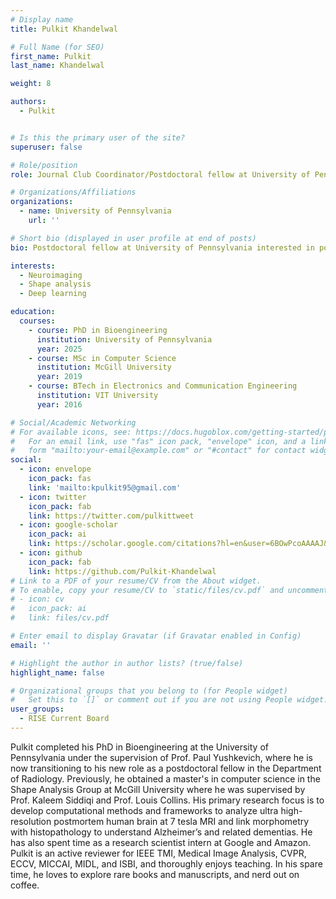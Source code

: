 ```yaml
---
# Display name
title: Pulkit Khandelwal

# Full Name (for SEO)
first_name: Pulkit
last_name: Khandelwal

weight: 8

authors:
  - Pulkit


# Is this the primary user of the site?
superuser: false

# Role/position
role: Journal Club Coordinator/Postdoctoral fellow at University of Pennsylvania

# Organizations/Affiliations
organizations:
  - name: University of Pennsylvania
    url: ''

# Short bio (displayed in user profile at end of posts)
bio: Postdoctoral fellow at University of Pennsylvania interested in postmortem neuroimaging.

interests:
  - Neuroimaging
  - Shape analysis
  - Deep learning

education:
  courses:
    - course: PhD in Bioengineering
      institution: University of Pennsylvania 
      year: 2025
    - course: MSc in Computer Science
      institution: McGill University
      year: 2019
    - course: BTech in Electronics and Communication Engineering
      institution: VIT University
      year: 2016

# Social/Academic Networking
# For available icons, see: https://docs.hugoblox.com/getting-started/page-builder/#icons
#   For an email link, use "fas" icon pack, "envelope" icon, and a link in the
#   form "mailto:your-email@example.com" or "#contact" for contact widget.
social:
  - icon: envelope
    icon_pack: fas
    link: 'mailto:kpulkit95@gmail.com'
  - icon: twitter
    icon_pack: fab
    link: https://twitter.com/pulkittweet
  - icon: google-scholar
    icon_pack: ai
    link: https://scholar.google.com/citations?hl=en&user=6BOwPcoAAAAJ&view_op=list_works&sortby=pubdate
  - icon: github
    icon_pack: fab
    link: https://github.com/Pulkit-Khandelwal
# Link to a PDF of your resume/CV from the About widget.
# To enable, copy your resume/CV to `static/files/cv.pdf` and uncomment the lines below.
# - icon: cv
#   icon_pack: ai
#   link: files/cv.pdf

# Enter email to display Gravatar (if Gravatar enabled in Config)
email: ''

# Highlight the author in author lists? (true/false)
highlight_name: false

# Organizational groups that you belong to (for People widget)
#   Set this to `[]` or comment out if you are not using People widget.
user_groups:
  - RISE Current Board
---
```


Pulkit completed his PhD in Bioengineering at the University of Pennsylvania under the supervision of Prof. Paul Yushkevich, where he is now transitioning to his new role as a postdoctoral fellow in the Department of Radiology. Previously, he obtained a master's in computer science in the Shape Analysis Group at McGill University where he was supervised by Prof. Kaleem Siddiqi and Prof. Louis Collins. His primary research focus is to develop computational methods and frameworks to analyze ultra high-resolution postmortem human brain at 7 tesla MRI and link morphometry with histopathology to understand Alzheimer’s and related dementias. He has also spent time as a research scientist intern at Google and Amazon. Pulkit is an active reviewer for IEEE TMI, Medical Image Analysis, CVPR, ECCV, MICCAI, MIDL, and ISBI, and thoroughly enjoys teaching. In his spare time, he loves to explore rare books and manuscripts, and nerd out on coffee.
